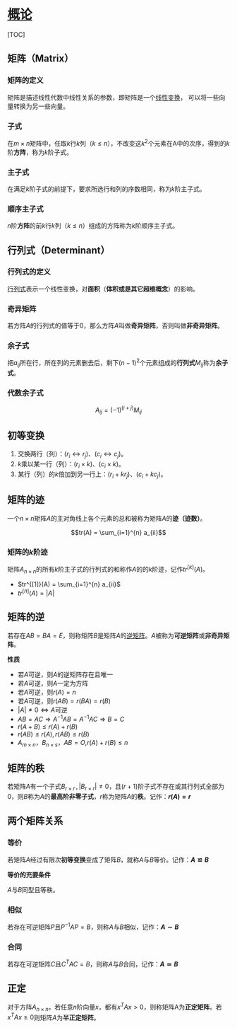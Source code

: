 <link rel='stylesheet' href='../../style/index.css'>
<script src='../../style/index.js'></script>

# [概论](./index.html)

[TOC]

## 矩阵（Matrix）

### 矩阵的定义

矩阵是描述线性代数中线性关系的参数，即矩阵是一个[线性变换](https://www.bilibili.com/video/av6043439)， 可以将一些向量转换为另一些向量。

### 子式

在$m×n$矩阵中，任取$k$行$k$列（$k≤n$），不改变这$k^2$个元素在A中的次序，得到的$k$阶**方阵**，称为$k$阶子式。

### 主子式

在满足$k$阶子式的前提下，要求所选行和列的序数相同，称为$k$阶主子式。

### 顺序主子式

$n$阶**方阵**的前$k$行$k$列（$k≤n$）组成的方阵称为$k$阶顺序主子式。


## 行列式（Determinant）

### 行列式的定义

[行列式](https://www.bilibili.com/video/av6179111)表示一个线性变换，对**面积**（**体积或是其它超维概念**）的影响。

### 奇异矩阵

若方阵$A$的行列式的值等于0，那么方阵$A$叫做**奇异矩阵**，否则叫做**非奇异矩阵**。

### 余子式

把$a_{ij}$所在行，所在列的元素删去后，剩下$(n-1)^2$个元素组成的**行列式**$M_{ij}$称为**余子式**。

### 代数余子式

$$A_{ij}=(-1)^{(i+j)}M_{ij}$$

## 初等变换

1. 交换两行（列）：$(r_i↔r_j)$、$(c_i↔c_j)$。
1. $k$乘以某一行（列）：$(r_i×k)$、$(c_i×k)$。
1. 某行（列）的$k$倍加到另一行上：$(r_i+kr_j)$、$(c_i+kc_j)$。

## 矩阵的迹

一个$n×n$矩阵$A$的主对角线上各个元素的总和被称为矩阵$A$的**迹（迹数）**。

$$tr(A) = \sum_{i=1}^{n} a_{ii}$$

### 矩阵的$k$阶迹

矩阵$A_{n×n}$的所有$k$阶主子式的行列式的和称作$A$的的$k$阶迹，记作$tr^{[k]}(A)$。

- $tr^{[1]}(A) = \sum_{i=1}^{n} a_{ii}$
- $tr^{[n]}(A) = |A|$

## 矩阵的逆

若存在$AB=BA=E$，则称矩阵$B$是矩阵$A$的[逆矩阵](https://www.bilibili.com/video/av6240005)。$A$被称为**可逆矩阵**或**非奇异矩阵**。

**性质**

- 若$A$可逆，则$A$的逆矩阵存在且唯一
- 若$A$可逆，则$A$一定为方阵
- 若$A$可逆，则$r(A)=n$
- 若$A$可逆，则$r(AB)=r(BA)=r(B)$
- $|A| \neq 0 ⇔ A$可逆
- $AB=AC ⇒ A^{-1}AB=A^{-1}AC ⇒ B=C$
- $r(A+B)≤r(A)+r(B)$
- $r(AB)≤r(A),r(AB)≤r(B)$
- $A_{m×n}$，$B_{n×s}$，$AB=O$,$r(A)+r(B)≤n$

## 矩阵的秩

若矩阵$A$有一个子式$B_{r×r} \,,\, |B_{r×r}| \neq 0$，且$(r+1)$阶子式不存在或其行列式全部为$0$，则$B$称为$A$的**最高阶非零子式**，$r$称为矩阵$A$的**秩**。记作：**$r(A)=r$**

## 两个矩阵关系

### 等价

若矩阵$A$经过有限次**初等变换**变成了矩阵$B$，就称$A$与$B$等价。记作：**$A ≌ B$**

**等价的充要条件**

$A$与$B$同型且等秩。

### 相似

若存在可逆矩阵$P$且$P^{-1}AP=B$，则称$A$与$B$相似，记作：**$A ∼ B$**

### 合同

若存在可逆矩阵$C$且$C^TAC=B$，则称$A$与$B$合同，记作：**$A ≃ B$**

## 正定

对于方阵$A_{n×n}$，若任意$n$阶向量$x$，都有$x^TAx>0$，则称矩阵A为**正定矩阵**。若$x^TAx≥0$则矩阵$A$为**半正定矩阵**。